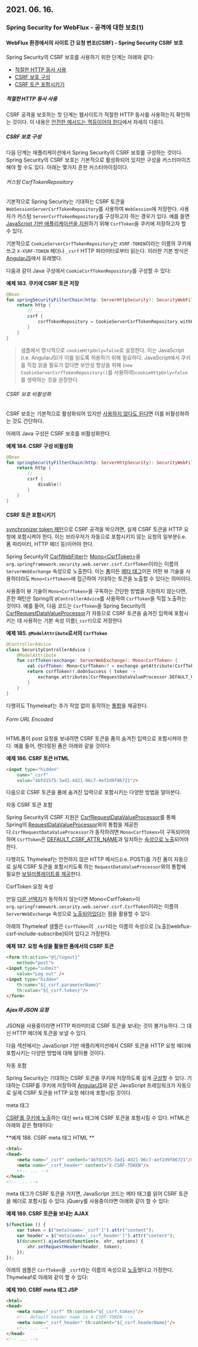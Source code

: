 ## 2021. 06. 16.

### Spring Security for WebFlux - 공격에 대한 보호(1)

#### WebFlux 환경에서의 사이트 간 요청 변조(CSRF) - Spring Security CSRF 보호

Spring Security의 CSRF 보호를 사용하기 위한 단계는 아래와 같다:

- [적절한 HTTP 동사 사용](https://docs.spring.io/spring-security/site/docs/5.4.1/reference/html5/#webflux-csrf-idempotent)
- [CSRF 보호 구성](https://docs.spring.io/spring-security/site/docs/5.4.1/reference/html5/#webflux-csrf-configure)
- [CSRF 토큰 포함시키기](https://docs.spring.io/spring-security/site/docs/5.4.1/reference/html5/#webflux-csrf-include)

##### 적절한 HTTP 동사 사용

CSRF 공격을 보호하는 첫 단계는 웹사이트가 적절한 HTTP 동사를 사용하는지 확인하는 것이다. 이 내용은 [안전한 메서드는 멱등이어야 한다][safe-methods-must-be-idempotent]에서 자세히 다룬다.

##### CSRF 보호 구성

다음 단계는 애플리케이션에서 Spring Security의 CSRF 보호를 구성하는 것이다. Spring Security의 CSRF 보호는 기본적으로 활성화되어 있지만 구성을 커스터마이즈해야 할 수도 있다. 아래는 몇가지 흔한 커스터마이징이다.

###### 커스텀 CsrfTokenRepository

기본적으로 Spring Security는 기대하는 CSRF 토큰을 `WebSessionServerCsrfTokenRepository`를 사용하여 `WebSession`에 저장한다. 사용자가 커스텀 `ServerCsrfTokenRepository`를 구성하고자 하는 경우가 있다. 예를 들면 [JavaScript 기반 애플리케이션을 지원][support-js-based-app]하기 위해 `CsrfToken`을 쿠키에 저장하고자 할 수 있다.

기본적으로 `CookieServerCsrfTokenRepository`는 `XSRF-TOKEN`이라는 이름의 쿠키에 쓰고 `X-XSRF-TOKEN` 헤더나 `_csrf` HTTP 파라미터로부터 읽는다. 이러한 기본 방식은 [AngularJS][angular-xsrf-protection]에서 유래했다.

다음과 같이 Java 구성에서 `CookieCsrfTokenRepository`를 구성할 수 있다:

**예제 183. 쿠키에 CSRF 토큰 저장**

```kotlin
@Bean
fun springSecurityFilterChain(http: ServerHttpSecurity): SecurityWebFilterChain {
    return http {
        // ...
        csrf {
            csrfTokenRepository = CookieServerCsrfTokenRepository.withHttpOnlyFalse()
        }
    }
}
```

> 샘플에서 명시적으로 `cookieHttpOnly=false`로 설정한다. 이는 JavaScript (i.e. AngularJS)가 이를 읽도록 허용하기 위해 필요하다. JavaScript에서 쿠키를 직접 읽을 필요가 없다면 보안성 항상을 위해 (`new CookieServerCsrfTokenRepository()`를 사용하여)`cookieHttpOnly=false`를 생략하는 것을 권장한다. 

###### CSRF 보호 비활성화

CSRF 보호는 기본적으로 활성화되어 있지만 [사용하지 않다도 된다][csrf-when]면 이를 비활성화하는 것도 간단하다.

아래의 Java 구성은 CSRF 보호를 비활성화한다.

**예제 184. CSRF 구성 비활성화**

```kotlin
@Bean
fun springSecurityFilterChain(http: ServerHttpSecurity): SecurityWebFilterChain {
    return http {
        // ...
        csrf {
            disable()
        }
    }
}
```

#### CSRF 토큰 포함시키기

[synchronizer token 패턴][csrf-stp]으로 CSRF 공격을 박으려면, 실제 CSRF 토큰을 HTTP 요청에 포함시켜야 한다. 이는 브라우저가 자동으로 포함시키지 않는 요청의 일부분(i.e. 폼 파라미터, HTTP 헤더 등)이어야 한다.

Spring Security의 [CsrfWebFilter][csrf-web-filter]는 [Mono&lt;CsrfToken&gt;][csrf-token]을 `org.springframework.security.web.server.csrf.CsrfToken`이라는 이름의 `ServerWebExchange` 속성으로 노출한다. 이는 [폼][csrf-include-form]이든 [메타 태그][csrf-include-meta-tag]이든 어떤 뷰 기술을 사용하더라도 `Mono<CsrfToken>`에 접근하여 기대하는 토큰을 노출할 수 있다는 의미이다.

사용중이 뷰 기술이 `Mono<CsrfToken>`을 구독하는 간단한 방법을 지원하지 않는다면, 흔한 패턴은 Spring의 `@ControllerAdvice`를 사용하여 `CsrfToken`을 직접 노출하는 것이다. 예를 들어, 다음 코드는 `CsrfToken`을 Spring Security의 [CsrfRequestDataValueProcessor][csrf-request-data-value-processor]가 자동으로 CSRF 토큰을 숨겨진 입력에 포함시키는 데 사용하는 기본 속성 이름(`_csrf`)으로 저장한다

**예제 185. `@ModelAttribute`로서의 `CsrfToken`**

```kotlin
@ControllerAdvice
class SecurityControllerAdvice {
    @ModelAttribute
    fun csrfToken(exchange: ServerWebExchange): Mono<CsrfToken> {
        val csrfToken: Mono<CsrfToken>? = exchange.getAttribute(CsrfToken::class.java.name)
        return csrfToken!!.doOnSuccess { token ->
            exchange.attributes[CsrfRequestDataValueProcessor.DEFAULT_CSRF_ATTR_NAME] = token
        }
    }
}
```

다행히도 Thymeleaf는 추가 작업 없이 동작하는 [통합][csrf-include-auto]을 제공한다.

###### Form URL Encoded

HTML폼이 post 요청을 보내려면 CSRF 토큰을 폼의 숨겨진 입력으로 포함시켜야 한다. 예를 들어, 렌더링된 폼은 아래와 같을 것이다:

**예제 186. CSRF 토큰 HTML**

```html
<input type="hidden"
    name="_csrf"
    value="4bfd1575-3ad1-4d21-96c7-4ef2d9f86721"/>
```

다음으로 CSRF 토큰을 폼에 숨겨진 입력으로 포함시키는 다양한 방법을 알아본다.

자동 CSRF 토큰 포함

Spring Security의 CSRF 지원은 [CsrfRequestDataValueProcessor][csrf-request-data-value-processor]를 통해 Spring의 [RequestDataValueProcessor][request-data-value-processor]와의 통합을 제공한다.`CsrfRequestDataValueProcessor`가 동작하려면 `Mono<CsrfToken>`이 구독되어야 하며 `CsrfToken`은 [DEFAULT_CSRF_ATTR_NAME][default-csrf-attr-name]과 일치하는 [속성으로 노출][csrf-include-subscribe]되어야 한다.

다행히도 Thymeleaf는 안전하지 않은 HTTP 메서드(i.e. POST)를 가진 폼이 자동으로 실제 CSRF 토큰을 포함시키도록 하는 `RequestDataValueProcessor`와의 통합에 필요한 [보일러플레이트를 제공][thymeleaf-integrate-request-data-value-processor]한다.

CsrfToken 요청 속성

만일 [다른 선택지][webflux-csrf-include]가 동작하지 않는다면 Mono&lt;CsrfToken&gt;이 `org.springframework.security.web.server.csrf.CsrfToken`이라는 이름의 `ServerWebExchange` 속성으로 [노출되어있다][webflux-csrf-include]는 점을 활용할 수 있다.

아래의 Thymeleaf 샘플은 `CsrfToken`이 `_csrf`라는 이름의 속성으로 [노출][webflux-csrf-include-subscribe]되어 있다고 가정한다.

**예제 187. 요청 속성을 활용한 폼에서의 CSRF 토큰**

```html
<form th:action="@{/logout}"
    method="post">
<input type="submit"
    value="Log out" />
<input type="hidden"
    th:name="${_csrf.parameterName}"
    th:value="${_csrf.token}"/>
</form>
```

##### Ajax와 JSON 요청

JSON을 사용중이라면 HTTP 파라미터로 CSRF 토큰을 보내는 것이 불가능하다. 그 대신 HTTP 헤더에 토큰을 보낼 수 있다.

다음 섹션에서는 JavaScript 기반 애플리케이션에서 CSRF 토큰을 HTTP 요청 헤더에 포함시키는 다양한 방법에 대해 알아볼 것이다.

자동 포함

Spring Security는 기대하는 CSRF 토큰을 쿠키에 저장하도록 쉽게 [구성][configure-token-repository]할 수 있다. 기대하는 CSRF를 쿠키에 저장하여 [AngularJS][angular-xsrf-protection]와 같은 JavaScript 프레임워크가 자동으로 실제 CSRF 토큰을 HTTP 요청 헤더에 포함시킬 것이다.

meta 태그

[CSRF를 쿠키에 노출][csrf-include-auto]하는 대신 `meta` 태그에 CSRF 토큰을 포함시킬 수 있다. HTML은 아래와 같은 형태이다:

**예제 188. CSRF meta 태그 HTML **

```html
<html>
<head>
    <meta name="_csrf" content="4bfd1575-3ad1-4d21-96c7-4ef2d9f86721"/>
    <meta name="_csrf_header" content="X-CSRF-TOKEN"/>
    <!-- ... -->
</head>
<!-- ... -->
```

meta 태그가 CSRF 토큰을 가지면, JavaScript 코드는 메타 태그를 읽어 CSRF 토큰을 헤더로 포함시킬 수 있다. jQuery를 사용중이라면 아래와 같이 할 수 있다:

**예제 189. CSRF 토큰을 보내는 AJAX**

```javascript
$(function () {
    var token = $("meta[name='_csrf']").attr("content");
    var header = $("meta[name='_csrf_header']").attr("content");
    $(document).ajaxSend(function(e, xhr, options) {
        xhr.setRequestHeader(header, token);
    });
});
```

아래의 샘플은 `CsrfToken`을 `_csrf`라는 이름의 속성으로 [노출][csrf-include-subscribe]했다고 가정한다. Thymeleaf로 아래와 같이 할 수 있다:

**예제 190. CSRF meta 태그 JSP**

```html
<html>
<head>
    <meta name="_csrf" th:content="${_csrf.token}"/>
    <!-- default header name is X-CSRF-TOKEN -->
    <meta name="_csrf_header" th:content="${_csrf.headerName}"/>
    <!-- ... -->
</head>
<!-- ... -->
```



[safe-methods-must-be-idempotent]: https://docs.spring.io/spring-security/site/docs/5.4.1/reference/html5/#csrf-protection-idempotent
[support-js-based-app]: https://docs.spring.io/spring-security/site/docs/5.4.1/reference/html5/#webflux-csrf-include-ajax-auto
[angular-xsrf-protection]: https://docs.angularjs.org/api/ng/service/$http#cross-site-request-forgery-xsrf-protection
[csrf-when]: https://docs.spring.io/spring-security/site/docs/5.4.1/reference/html5/#csrf-when
[csrf-stp]: https://docs.spring.io/spring-security/site/docs/5.4.1/reference/html5/#csrf-protection-stp
[csrf-web-filter]: https://docs.spring.io/spring-security/site/docs/current/api/org/springframework/security/web/server/csrf/CsrfWebFilter.html
[csrf-token]: https://docs.spring.io/spring-security/site/docs/current/api/org/springframework/security/web/csrf/CsrfToken.html
[csrf-include-form]: https://docs.spring.io/spring-security/site/docs/5.4.1/reference/html5/#webflux-csrf-include-form-attr
[csrf-include-meta-tag]: https://docs.spring.io/spring-security/site/docs/5.4.1/reference/html5/#webflux-csrf-include-ajax-meta
[csrf-include-auto]: https://docs.spring.io/spring-security/site/docs/5.4.1/reference/html5/#webflux-csrf-include-form-auto
[csrf-request-data-value-processor]: https://docs.spring.io/spring-security/site/docs/5.4.1/reference/html5/#webflux-csrf-include-form-auto
[request-data-value-processor]: https://docs.spring.io/spring/docs/current/javadoc-api/org/springframework/web/reactive/result/view/RequestDataValueProcessor.html
[default-csrf-attr-name]: https://docs.spring.io/spring-security/site/docs/current/api/org/springframework/security/web/reactive/result/view/CsrfRequestDataValueProcessor.html#DEFAULT_CSRF_ATTR_NAME
[csrf-include-subscribe]: https://docs.spring.io/spring-security/site/docs/5.4.1/reference/html5/#webflux-csrf-include-subscribe
[thymeleaf-integrate-request-data-value-processor]: https://www.thymeleaf.org/doc/tutorials/2.1/thymeleafspring.html#integration-with-requestdatavalueprocessor
[webflux-csrf-include]: https://docs.spring.io/spring-security/site/docs/5.4.1/reference/html5/#webflux-csrf-include
[configure-token-repository]: https://docs.spring.io/spring-security/site/docs/5.4.1/reference/html5/#webflux-csrf-configure-custom-repository